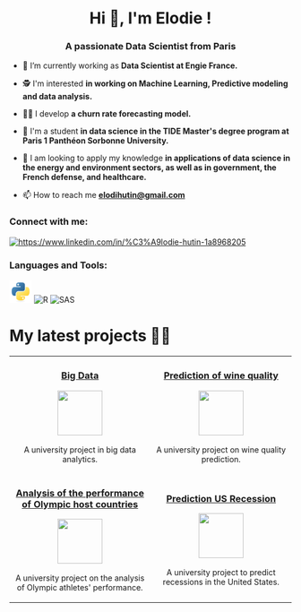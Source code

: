 <h1 align="center">Hi 👋, I'm Elodie !</h1>
<h3 align="center">A passionate Data Scientist from Paris</h3>

- 🔋 I’m currently working as **Data Scientist at Engie France.**

- 🕵️ I'm interested **in working on Machine Learning, Predictive modeling and data analysis.**

- 👨‍💻 I develop **a churn rate forecasting model.**

- 🌱 I'm a student **in data science in the TIDE Master's degree program at Paris 1 Panthéon Sorbonne University.**

- 🏩 I am looking to apply my knowledge **in applications of data science in the energy and environment sectors, as well as in government, the French defense, and healthcare.**

- 📫 How to reach me **elodihutin@gmail.com**

<h3 align="left">Connect with me:</h3>
<p align="left">
<a href="https://linkedin.com/in/élodie-hutin-1a8968205" target="blank"><img align="center" src="https://raw.githubusercontent.com/rahuldkjain/github-profile-readme-generator/master/src/images/icons/Social/linked-in-alt.svg" alt="https://www.linkedin.com/in/%C3%A9lodie-hutin-1a8968205" height="30" width="40" /></a>
  
</p>


### Languages and Tools:



<p align="left">
    <img src="https://raw.githubusercontent.com/devicons/devicon/master/icons/python/python-original.svg" alt="Python" width="40" height="40">
    <img src="https://upload.wikimedia.org/wikipedia/commons/1/1b/R_logo.svg" alt="R" width="40" height="40"/>
    <img src="https://upload.wikimedia.org/wikipedia/commons/1/10/SAS_logo_horiz.svg" alt="SAS" width="40" height="40"/>
  </a>
</p>

<!-- Projects -->
<h1 align="left">My latest projects 👨‍💻</h1>
<div align="left">
  <table>
    <tr>
      <!-- Premier projet -->
      <td width="40%">
        <h3 align="center">
          <a href="https://github.com/ElodieHutin/Big_Data" target="_blank" rel="noreferrer"> Big Data </a>
        </h3>
        <p align="center">
          <a href="https://github.com/ElodieHutin/Big_Data" target="_blank" rel="noreferrer">
            <img src="https://upload.wikimedia.org/wikipedia/commons/f/f3/Apache_Spark_logo.svg" width="80" height="80">
          </a>
        </p>
        <p align="center">
          A university project in big data analytics.
        </p>
      </td>
      <!-- Deuxième projet -->
      <td width="40%">
        <h3 align="center">
          <a href="https://github.com/ElodieHutin/Prediction_qualite_vin" target="_blank" rel="noreferrer"> Prediction of wine quality </a>
        </h3>
        <p align="center">
          <a href="https://github.com/ElodieHutin/Prediction_qualite_vin" target="_blank" rel="noreferrer">
            <img src="https://upload.wikimedia.org/wikipedia/commons/6/64/A_bottle_and_glass_of_wine.svg" width="80" height="80">
          </a>
        </p>
        <p align="center">
          A university project on wine quality prediction.
        </p>
      </td>
    </tr>
    <tr>
      <!-- Troisième projet -->
      <td width="40%">
        <h3 align="center">
          <a href="https://github.com/ElodieHutin/Olympics_Game_Analysis" target="_blank" rel="noreferrer"> Analysis of the performance of Olympic host countries </a>
        </h3>
        <p align="center">
          <a href="https://github.com/ElodieHutin/Olympics_Game_Analysis" target="_blank" rel="noreferrer">
            <img src="https://upload.wikimedia.org/wikipedia/commons/a/a7/Olympic_flag.svg" width="80" height="80">
          </a>
        </p>
        <p align="center">
          A university project on the analysis of Olympic athletes' performance.
        </p>
      </td>
      <!-- Quatrième projet -->
      <td width="40%">
        <h3 align="center">
          <a href="https://github.com/ElodieHutin/Predicting_US_recessions" target="_blank" rel="noreferrer"> Prediction US Recession </a>
        </h3>
        <p align="center">
          <a href="https://github.com/ElodieHutin/Predicting_US_recessions" target="_blank" rel="noreferrer">
            <img src="https://upload.wikimedia.org/wikipedia/commons/6/65/Logo-crise.svg" width="80" height="80">
          </a>
        </p>
        <p align="center">
          A university project to predict recessions in the United States.
        </p>
      </td>
    </tr>
  </table>
</div>


                       
